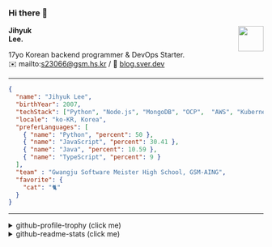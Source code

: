 ### Hi there 👋
<img src="https://github.githubassets.com/images/mona-loading-default.gif" width="50px" align="right">
</a>

**Jihyuk\
Lee.**

17yo Korean backend programmer & DevOps Starter.\
✉️ mailto:s23066@gsm.hs.kr
/ 
🔗 [blog.sver.dev](https://blog.sver.dev)

---

```json
{
  "name": "Jihyuk Lee",
  "birthYear": 2007,
  "techStack": ["Python", "Node.js", "MongoDB", "OCP",  "AWS", "Kubernetes"],
  "locale": "ko-KR, Korea",
  "preferLanguages": [
    { "name": "Python", "percent": 50 },
    { "name": "JavaScript", "percent": 30.41 },
    { "name": "Java", "percent": 10.59 },
    { "name": "TypeScript", "percent": 9 }
  ],
  "team" : "Gwangju Software Meister High School, GSM-AING",
  "favorite": {
    "cat": "🐈"
  }
}
```
---
<details>
  <summary>github-profile-trophy (click me)</summary>
  
![](https://github-profile-trophy.vercel.app/?username=withJihyuk&row=1&column=8&theme=nord)
  
</details>
<details>
  <summary>github-readme-stats (click me)</summary>
  
<!--START_SECTION:waka-->
![Code Time](http://img.shields.io/badge/Code%20Time-308%20hrs%2059%20mins-blue)

![Lines of code](https://img.shields.io/badge/%EC%A0%80%EB%8A%94%20%EC%97%AC%ED%83%9C%EA%B9%8C%EC%A7%80%20-303.9%20thousand%20%EC%A4%84%EC%9D%98%20%EC%BD%94%EB%93%9C%EB%A5%BC%20%EC%9E%91%EC%84%B1%ED%96%88%EC%96%B4%EC%9A%94.-blue)

**저는 저녁형 인간이에요. 🦉** 

```text
🌞 아침                     70 commits          ███░░░░░░░░░░░░░░░░░░░░░░   10.39 % 
🌆 낮　                     213 commits         ████████░░░░░░░░░░░░░░░░░   31.60 % 
🌃 저녁                     278 commits         ██████████░░░░░░░░░░░░░░░   41.25 % 
🌙 밤　                     113 commits         ████░░░░░░░░░░░░░░░░░░░░░   16.77 % 
```


📊 **저는 이번주를 이렇게 시간을 보냈어요.** 

```text
🕑︎ Timezone: Asia/Seoul

💬 프로그래밍 언어들: 
TypeScript               6 hrs 4 mins        ████████████░░░░░░░░░░░░░   47.86 % 
Python                   5 hrs 24 mins       ███████████░░░░░░░░░░░░░░   42.72 % 
Dart                     36 mins             █░░░░░░░░░░░░░░░░░░░░░░░░   04.83 % 
JSON                     14 mins             ░░░░░░░░░░░░░░░░░░░░░░░░░   01.91 % 
YAML                     6 mins              ░░░░░░░░░░░░░░░░░░░░░░░░░   00.87 % 

🔥 에디터들: 
VS Code                  12 hrs 40 mins      █████████████████████████   100.00 % 

💻 운영 체제들: 
Mac                      12 hrs 40 mins      █████████████████████████   100.00 % 
```


 Last Updated on 06/05/2024 18:39:07 UTC
<!--END_SECTION:waka-->

</details>

</div>

